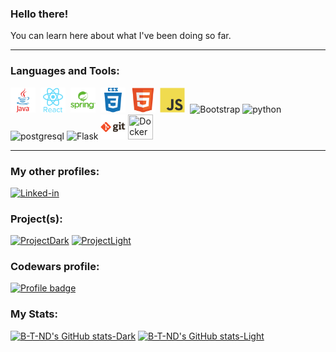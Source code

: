 ### Hello there! 

You can learn here about what I've been doing so far.

---

### Languages and Tools:

</style>
<div class="bg-white">
  <img src="https://github.com/devicons/devicon/blob/master/icons/java/java-original-wordmark.svg" title="Java" alt="Java" width="40" height="40"/>&nbsp;
  <img src="https://github.com/devicons/devicon/blob/master/icons/react/react-original-wordmark.svg" title="React" alt="React" width="40" height="40"/>&nbsp;
  <img src="https://github.com/devicons/devicon/blob/master/icons/spring/spring-original-wordmark.svg" title="Spring" alt="Spring" width="40" height="40"/>&nbsp;
  <img src="https://github.com/devicons/devicon/blob/master/icons/css3/css3-plain-wordmark.svg"  title="CSS3" alt="CSS" width="40" height="40"/>&nbsp;
  <img src="https://github.com/devicons/devicon/blob/master/icons/html5/html5-original.svg" title="HTML5" alt="HTML" width="40" height="40"/>&nbsp;
  <img src="https://github.com/devicons/devicon/blob/master/icons/javascript/javascript-original.svg" title="JavaScript" alt="JavaScript" width="40" height="40"/>&nbsp;
  <img src="https://cdn.jsdelivr.net/gh/devicons/devicon/icons/bootstrap/bootstrap-original-wordmark.svg" title="Bootstrap" alt="Bootstrap" width="40" height="40"/>
  <img src="https://cdn.jsdelivr.net/gh/devicons/devicon/icons/python/python-original-wordmark.svg" title="python" alt="python" width="40" height="40"/>
  <img src="https://cdn.jsdelivr.net/gh/devicons/devicon/icons/postgresql/postgresql-plain-wordmark.svg" title="postgresql" alt="postgresql" width="40" height="40"/>        
  <img src="https://cdn.jsdelivr.net/gh/devicons/devicon/icons/flask/flask-original.svg" title="Flask" alt="Flask" width="40" height="40" />
  <img src="https://github.com/devicons/devicon/blob/master/icons/git/git-original-wordmark.svg" title="Git" **alt="Git" width="40" height="40"/>
  <img src="https://cdn.jsdelivr.net/gh/devicons/devicon/icons/docker/docker-original.svg" title="Docker" **alt="Docker" width="40" height="40"/>
</div>

---

### My other profiles:

  <a href="https://www.linkedin.com/in/botond-bata/" target="_blank" rel="noreferrer noopener"><img src="https://cdn.jsdelivr.net/gh/devicons/devicon/icons/linkedin/linkedin-original.svg" title="Linked-in" alt="Linked-in" width="40" height="40"/></a>


### Project(s):

[![ProjectDark](https://readme-stats.kyrie25.me/api/pin/?username=CodecoolGlobal&repo=el-proyecte-grande-sprint-1-java-zsofi82&theme=dark#gh-dark-mode-only)](https://github.com/CodeCoolGlobal/el-proyecte-grande-sprint-1-java-zsofi82#gh-dark-mode-only)
[![ProjectLight](https://readme-stats.kyrie25.me/api/pin/?username=CodecoolGlobal&repo=el-proyecte-grande-sprint-1-java-zsofi82#gh-light-mode-only)](https://github.com/CodeCoolGlobal/el-proyecte-grande-sprint-1-java-zsofi82#gh-light-mode-only)



### Codewars profile:

[![Profile badge](https://www.codewars.com/users/B-T-ND/badges/large)](https://www.codewars.com/users/B-T-ND)


### My Stats:

[![B-T-ND's GitHub stats-Dark](https://readme-stats.kyrie25.me/api?username=B-T-ND&hide=stars&count_private=true&show_icons=true&theme=dark#gh-dark-mode-only)](https://github.com/B-T-ND/github-readme-stats#gh-dark-mode-only)
[![B-T-ND's GitHub stats-Light](https://readme-stats.kyrie25.me/api?username=B-T-ND&hide=stars&count_private=true&show_icons=true&theme=default#gh-light-mode-only)](https://github.com/B-T-ND/github-readme-stats#gh-light-mode-only)




